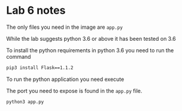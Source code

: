# Lab 6 notes

The only files you need in the image are `app.py`

While the lab suggests python 3.6 or above it has been tested on 3.6

To install the python requirements in python 3.6 you need to run the command

```bash
pip3 install Flask==1.1.2
```

To run the python application you need execute

The port you need to expose is found in the `app.py` file.

```bash
python3 app.py
```
